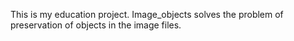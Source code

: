 This is my education project. Image_objects solves the problem of preservation of objects in the image files.